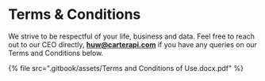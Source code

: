 # Terms & Conditions

We strive to be respectful of your life, business and data. Feel free to reach out to our CEO directly, **huw@carterapi.com** if you have any queries on our Terms and Conditions below.

{% file src=".gitbook/assets/Terms and Conditions of Use.docx.pdf" %}
